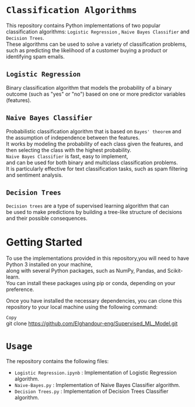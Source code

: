 
# `Classification Algorithms` <br>
This repository contains Python implementations of two popular classification algorithms: `Logistic Regression` , `Naive Bayes Classifier` and `Decision Trees`.<br> These algorithms can be used to solve a variety of classification problems,<br> such as predicting the likelihood of a customer buying a product or identifying spam emails.

## `Logistic Regression`
Binary classification algorithm that models the probability of a binary outcome (such as "yes" or "no") based on one or more predictor variables (features).

## `Naive Bayes Classifier`
Probabilistic classification algorithm that is based on `Bayes' theorem` and the assumption of independence between the features.<br> It works by modeling the probability of each class given the features, and then selecting the class with the highest probability.<br> `Naive Bayes Classifier` is fast, easy to implement,<br> and can be used for both binary and multiclass classification problems.<br> It is particularly effective for text classification tasks, such as spam filtering and sentiment analysis.

## `Decision Trees`
`Decision trees` are a type of supervised learning algorithm that can <br>
be used to make predictions by building a tree-like structure of decisions and their possible consequences.


# Getting Started <br>
To use the implementations provided in this repository,you will need to have Python 3 installed on your machine,<br> along with several Python packages, such as NumPy, Pandas, and Scikit-learn.<br> You can install these packages using pip or conda, depending on your preference.

Once you have installed the necessary dependencies, you can clone this repository to your local machine using the following command:

`Copy`<br>
git clone https://github.com/Elghandour-eng/Supervised_ML_Model.git

# `Usage`
 The repository contains the following files:<br>

  - `Logistic Regression.ipynb` :  Implementation of Logistic Regression algorithm.
  - `Naive-Bayes.py` : Implementation of Naive Bayes Classifier algorithm.
  - `Decision Trees.py` : Implementation of Decision Trees Classifier algorithm.
